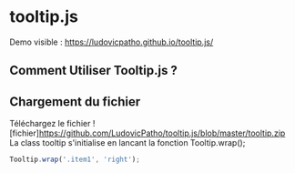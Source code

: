 ﻿# tooltip.js

Demo visible :  https://ludovicpatho.github.io/tooltip.js/

## Comment Utiliser Tooltip.js ? 

## Chargement du fichier 
Téléchargez le fichier ![fichier]https://github.com/LudovicPatho/tooltip.js/blob/master/tooltip.zip
La class tooltip s'initialise en lancant la fonction Tooltip.wrap();
````js
Tooltip.wrap('.item1', 'right');
````


